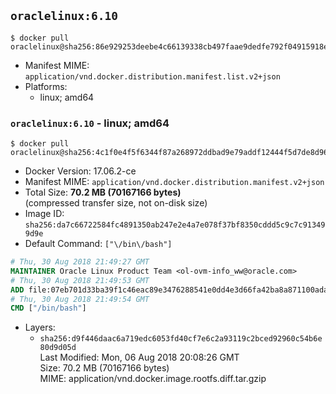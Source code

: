 ## `oraclelinux:6.10`

```console
$ docker pull oraclelinux@sha256:86e929253deebe4c66139338cb497faae9dedfe792f04915918ee33fe30778d7
```

-	Manifest MIME: `application/vnd.docker.distribution.manifest.list.v2+json`
-	Platforms:
	-	linux; amd64

### `oraclelinux:6.10` - linux; amd64

```console
$ docker pull oraclelinux@sha256:4c1f0e4f5f6344f87a268972ddbad9e79addf12444f5d7de8d96c1d26465e154
```

-	Docker Version: 17.06.2-ce
-	Manifest MIME: `application/vnd.docker.distribution.manifest.v2+json`
-	Total Size: **70.2 MB (70167166 bytes)**  
	(compressed transfer size, not on-disk size)
-	Image ID: `sha256:da7c66722584fc4891350ab247e2e4a7e078f37bf8350cddd5c9c7c913499d9e`
-	Default Command: `["\/bin\/bash"]`

```dockerfile
# Thu, 30 Aug 2018 21:49:27 GMT
MAINTAINER Oracle Linux Product Team <ol-ovm-info_ww@oracle.com>
# Thu, 30 Aug 2018 21:49:53 GMT
ADD file:07eb701d33ba39f1c46eac89e3476288541e0dd4e3d66fa42ba8a871100ada90 in / 
# Thu, 30 Aug 2018 21:49:54 GMT
CMD ["/bin/bash"]
```

-	Layers:
	-	`sha256:d9f446daac6a719edc6053fd40cf7e6c2a93119c2bced92960c54b6e80d9d05d`  
		Last Modified: Mon, 06 Aug 2018 20:08:26 GMT  
		Size: 70.2 MB (70167166 bytes)  
		MIME: application/vnd.docker.image.rootfs.diff.tar.gzip
